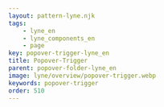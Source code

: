 ```yaml
---
layout: pattern-lyne.njk
tags: 
    - lyne_en
    - lyne_components_en
    - page
key: popover-trigger-lyne_en
title: Popover-Trigger
parent: popover-folder-lyne_en
image: lyne/overview/popover-trigger.webp
keywords: popover-trigger
order: 510
---
```

